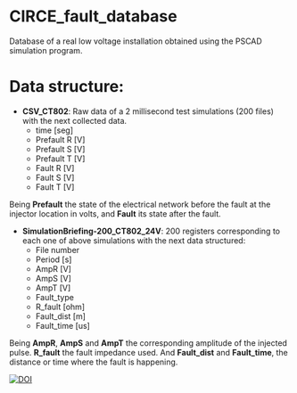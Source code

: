 # CIRCE_fault_database



Database of a real low voltage installation obtained using the PSCAD simulation program.

# Data structure:

- **CSV_CT802**: Raw data of a 2 millisecond test simulations (200 files) with the next collected data.
  - time [seg]
  - Prefault R [V]
  - Prefault S [V]
  - Prefault T [V]
  - Fault R [V]
  - Fault S [V]
  - Fault T [V]

Being **Prefault** the state of the electrical network before the fault at the injector location in volts, and **Fault** its state after the fault.

- **SimulationBriefing-200_CT802_24V**: 200 registers corresponding to each one of above simulations with the next data structured:
  - File number
  - Period [s]
  - AmpR [V]
  - AmpS [V]
  - AmpT [V]
  - Fault_type
  - R_fault [ohm]
  - Fault_dist [m]
  - Fault_time [us]

Being **AmpR**, **AmpS** and **AmpT** the corresponding amplitude of the injected pulse.
**R_fault** the fault impedance used.
And **Fault_dist** and **Fault_time**, the distance or time where the fault is happening.

[![DOI](https://zenodo.org/badge/565257241.svg)](https://zenodo.org/badge/latestdoi/565257241)
